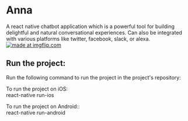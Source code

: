<h1> Anna </h1>
A react native chatbot application which is a powerful tool for building delightful and natural conversational experiences.
Can also be integrated with various platforms like twitter, facebook, slack, or alexa. <br />
<a href="https://imgflip.com/gif/23gak8"><img src="https://i.imgflip.com/23gak8.gif" title="made at imgflip.com"/></a>
<h2> Run the project: </h2>

Run the following command to run the project in the project's repository:

To run the project on iOS: <br />
react-native run-ios

To run the project on Android:: <br />
react-native run-android
